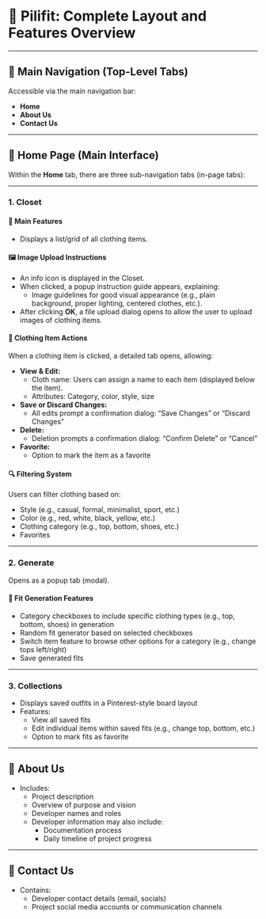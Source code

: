 # 🧩 Pilifit: Complete Layout and Features Overview 

---

## 🔷 Main Navigation (Top-Level Tabs)

Accessible via the main navigation bar:

- **Home**
- **About Us**
- **Contact Us**


---

## 🔷 Home Page (Main Interface)

Within the **Home** tab, there are three sub-navigation tabs (in-page tabs):

---

### 1. Closet

#### 🧥 Main Features

- Displays a list/grid of all clothing items.

#### 🖼️ Image Upload Instructions

- An info icon is displayed in the Closet.
- When clicked, a popup instruction guide appears, explaining:
  - Image guidelines for good visual appearance (e.g., plain background, proper lighting, centered clothes, etc.).
- After clicking **OK**, a file upload dialog opens to allow the user to upload images of clothing items.

#### 📝 Clothing Item Actions

When a clothing item is clicked, a detailed tab opens, allowing:

- **View & Edit:**
  - Cloth name: Users can assign a name to each item (displayed below the item).
  - Attributes: Category, color, style, size
- **Save or Discard Changes:**
  - All edits prompt a confirmation dialog: “Save Changes” or “Discard Changes”
- **Delete:**
  - Deletion prompts a confirmation dialog: “Confirm Delete” or “Cancel”
- **Favorite:**
  - Option to mark the item as a favorite

#### 🔍 Filtering System

Users can filter clothing based on:

- Style (e.g., casual, formal, minimalist, sport, etc.)
- Color (e.g., red, white, black, yellow, etc.)
- Clothing category (e.g., top, bottom, shoes, etc.)
- Favorites

---

### 2. Generate

Opens as a popup tab (modal).

#### 🎲 Fit Generation Features

- Category checkboxes to include specific clothing types (e.g., top, bottom, shoes) in generation
- Random fit generator based on selected checkboxes
- Switch item feature to browse other options for a category (e.g., change tops left/right)
- Save generated fits

---

### 3. Collections

- Displays saved outfits in a Pinterest-style board layout
- Features:
  - View all saved fits
  - Edit individual items within saved fits (e.g., change top, bottom, etc.)
  - Option to mark fits as favorite

---

## 🔷 About Us

- Includes:
  - Project description
  - Overview of purpose and vision
  - Developer names and roles
  - Developer information may also include:
    - Documentation process
    - Daily timeline of project progress

---

## 🔷 Contact Us

- Contains:
  - Developer contact details (email, socials)
  - Project social media accounts or communication channels
 